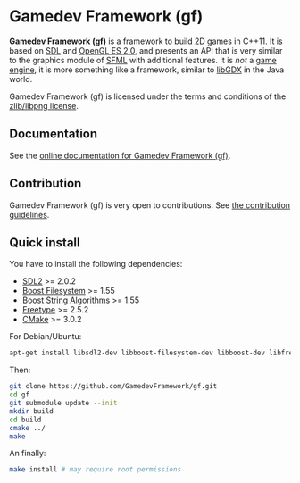 # Gamedev Framework (gf)

__Gamedev Framework (gf)__ is a framework to build 2D games in C++11. It is based on [SDL](https://www.libsdl.org/) and [OpenGL ES 2.0](https://www.khronos.org/opengles/2_X/), and presents an API that is very similar to the graphics module of [SFML](http://www.sfml-dev.org/) with additional features. It is _not_ a [game engine](https://en.wikipedia.org/wiki/Game_engine), it is more something like a framework, similar to [libGDX](https://libgdx.badlogicgames.com/) in the Java world.

Gamedev Framework (gf) is licensed under the terms and conditions of the [zlib/libpng license](https://opensource.org/licenses/Zlib).

## Documentation

See the [online documentation for Gamedev Framework (gf)](http://gamedevframework.github.io/).

## Contribution

Gamedev Framework (gf) is very open to contributions. See [the contribution guidelines](CONTRIBUTING.md).

## Quick install

You have to install the following dependencies:

- [SDL2](https://www.libsdl.org/) >= 2.0.2
- [Boost Filesystem](http://www.boost.org/doc/libs/release/libs/filesystem/) >= 1.55
- [Boost String Algorithms](http://www.boost.org/doc/libs/release/libs/algorithm/string/) >= 1.55
- [Freetype](http://freetype.org/) >= 2.5.2
- [CMake](https://cmake.org/) >= 3.0.2

For Debian/Ubuntu:

```sh
apt-get install libsdl2-dev libboost-filesystem-dev libboost-dev libfreetype6-dev cmake
```

Then:

```sh
git clone https://github.com/GamedevFramework/gf.git
cd gf
git submodule update --init
mkdir build
cd build
cmake ../
make
```

An finally:

```sh
make install # may require root permissions
```
